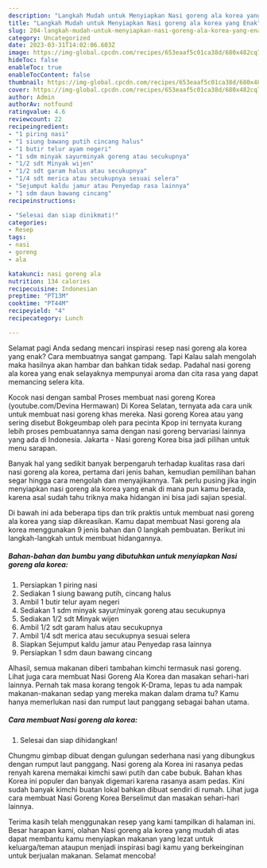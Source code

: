 ```yaml
---
description: "Langkah Mudah untuk Menyiapkan Nasi goreng ala korea yang Enak"
title: "Langkah Mudah untuk Menyiapkan Nasi goreng ala korea yang Enak"
slug: 204-langkah-mudah-untuk-menyiapkan-nasi-goreng-ala-korea-yang-enak
category: Uncategorized
date: 2023-03-31T14:02:06.603Z
image: https://img-global.cpcdn.com/recipes/653eaaf5c01ca38d/680x482cq70/nasi-goreng-ala-korea-foto-resep-utama.jpg
hideToc: false
enableToc: true
enableTocContent: false
thumbnail: https://img-global.cpcdn.com/recipes/653eaaf5c01ca38d/680x482cq70/nasi-goreng-ala-korea-foto-resep-utama.jpg
cover: https://img-global.cpcdn.com/recipes/653eaaf5c01ca38d/680x482cq70/nasi-goreng-ala-korea-foto-resep-utama.jpg
author: Admin
authorAv: notfound
ratingvalue: 4.6
reviewcount: 22
recipeingredient:
- "1 piring nasi"
- "1 siung bawang putih cincang halus"
- "1 butir telur ayam negeri"
- "1 sdm minyak sayurminyak goreng atau secukupnya"
- "1/2 sdt Minyak wijen"
- "1/2 sdt garam halus atau secukupnya"
- "1/4 sdt merica atau secukupnya sesuai selera"
- "Sejumput kaldu jamur atau Penyedap rasa lainnya"
- "1 sdm daun bawang cincang"
recipeinstructions:

- "Selesai dan siap dinikmati!"
categories:
- Resep
tags:
- nasi
- goreng
- ala

katakunci: nasi goreng ala 
nutrition: 134 calories
recipecuisine: Indonesian
preptime: "PT13M"
cooktime: "PT44M"
recipeyield: "4"
recipecategory: Lunch

---
```



Selamat pagi Anda sedang mencari inspirasi resep nasi goreng ala korea yang enak? Cara membuatnya sangat gampang. Tapi Kalau salah mengolah maka hasilnya akan hambar dan bahkan tidak sedap. Padahal nasi goreng ala korea yang enak selayaknya mempunyai aroma dan cita rasa yang dapat memancing selera kita.


Kocok nasi dengan sambal Proses membuat nasi goreng Korea (youtube.com/Devina Hermawan) Di Korea Selatan, ternyata ada cara unik untuk membuat nasi goreng khas mereka. Nasi goreng Korea atau yang sering disebut Bokgeumbap oleh para pecinta Kpop ini ternyata kurang lebih proses pembuatannya sama dengan nasi goreng bervariasi lainnya yang ada di Indonesia. Jakarta - Nasi goreng Korea bisa jadi pilihan untuk menu sarapan.

Banyak hal yang sedikit banyak berpengaruh terhadap kualitas rasa dari nasi goreng ala korea, pertama dari jenis bahan, kemudian pemilihan bahan segar hingga cara mengolah dan menyajikannya. Tak perlu pusing jika ingin menyiapkan nasi goreng ala korea yang enak di mana pun kamu berada, karena asal sudah tahu triknya maka hidangan ini bisa jadi sajian spesial.


Di bawah ini ada beberapa tips dan trik praktis untuk membuat nasi goreng ala korea yang siap dikreasikan. Kamu dapat membuat Nasi goreng ala korea menggunakan 9 jenis bahan dan 0 langkah pembuatan. Berikut ini langkah-langkah untuk membuat hidangannya.

<!--inarticleads1-->

##### Bahan-bahan dan bumbu yang dibutuhkan untuk menyiapkan Nasi goreng ala korea:

1. Persiapkan 1 piring nasi
1. Sediakan 1 siung bawang putih, cincang halus
1. Ambil 1 butir telur ayam negeri
1. Sediakan 1 sdm minyak sayur/minyak goreng atau secukupnya
1. Sediakan 1/2 sdt Minyak wijen
1. Ambil 1/2 sdt garam halus atau secukupnya
1. Ambil 1/4 sdt merica atau secukupnya sesuai selera
1. Siapkan Sejumput kaldu jamur atau Penyedap rasa lainnya
1. Persiapkan 1 sdm daun bawang cincang


Alhasil, semua makanan diberi tambahan kimchi termasuk nasi goreng. Lihat juga cara membuat Nasi Goreng Ala Korea dan masakan sehari-hari lainnya. Pernah tak masa korang tengok K-Drama, lepas tu ada nampak makanan-makanan sedap yang mereka makan dalam drama tu? Kamu hanya memerlukan nasi dan rumput laut panggang sebagai bahan utama. 

<!--inarticleads2-->

##### Cara membuat Nasi goreng ala korea:


1. Selesai dan siap dihidangkan!

Chungmu gimbap dibuat dengan gulungan sederhana nasi yang dibungkus dengan rumput laut panggang. Nasi goreng ala Korea ini rasanya pedas renyah karena memakai kimchi sawi putih dan cabe bubuk. Bahan khas Korea ini populer dan banyak digemari karena rasanya asam pedas. Kini sudah banyak kimchi buatan lokal bahkan dibuat sendiri di rumah. Lihat juga cara membuat Nasi Goreng Korea Berselimut dan masakan sehari-hari lainnya. 

Terima kasih telah menggunakan resep yang kami tampilkan di halaman ini. Besar harapan kami, olahan Nasi goreng ala korea yang mudah di atas dapat membantu kamu menyiapkan makanan yang lezat untuk keluarga/teman ataupun menjadi inspirasi bagi kamu yang berkeinginan untuk berjualan makanan. Selamat mencoba!
